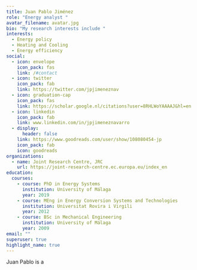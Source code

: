 ```yaml
---
title: Juan Pablo Jiménez
role: "Energy analyst "
avatar_filename: avatar.jpg
bio: "My research interests include "
interests:
  - Energy policy
  - Heating and Cooling
  - Energy efficiency
social:
  - icon: envelope
    icon_pack: fas
    link: /#contact
  - icon: twitter
    icon_pack: fab
    link: https://twitter.com/jpjimeneznav
  - icon: graduation-cap
    icon_pack: fas
    link: https://scholar.google.nl/citations?user=8RHLWoYAAAAJ&hl=en
  - icon: linkedin
    icon_pack: fab
    link: www.linkedin.com/in/jpjimeneznavarro
  - display:
      header: false
    link: https://www.goodreads.com/user/show/108080454-jp
    icon_pack: fab
    icon: goodreads
organizations:
  - name: Joint Research Centre, JRC
    url: https://joint-research-centre.ec.europa.eu/index_en
education:
  courses:
    - course: PhD in Energy Systems
      institution: University of Málaga
      year: 2019
    - course: MEng in Energy Conversion Systems and Technologies
      institution: Universitat Rovira i Virgili
      year: 2012
    - course: BSc in Mechanical Engineering
      institution: University of Málaga
      year: 2009
email: ""
superuser: true
highlight_name: true
---
```

Juan Pablo is a